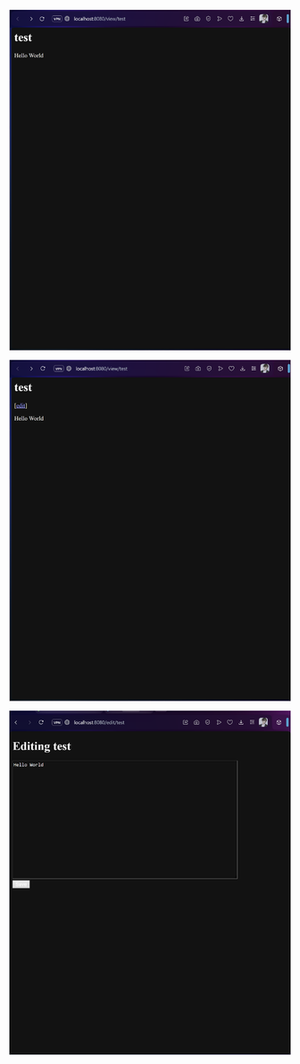 ![Net/http](images/image-1.png)

![Html/Template Package](images/image.png)

![FInal](images/image-2.png)
